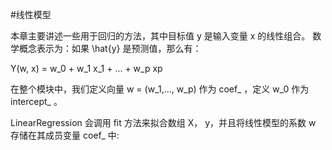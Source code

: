 #线性模型

本章主要讲述一些用于回归的方法，其中目标值 y 是输入变量 x 的线性组合。 数学概念表示为：如果 \hat{y} 是预测值，那么有：

Y(w, x) = w_0 + w_1 x_1 + ... + w_p xp

在整个模块中，我们定义向量 w = (w_1,..., w_p) 作为 coef_ ，定义 w_0 作为 intercept_ 。

LinearRegression 会调用 fit 方法来拟合数组 X， y，并且将线性模型的系数 w 存储在其成员变量 coef_ 中:

